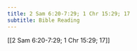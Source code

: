 ```yaml
---
title: 2 Sam 6:20-7:29; 1 Chr 15:29; 17
subtitle: Bible Reading
---
```


[[2 Sam 6:20-7:29; 1 Chr 15:29; 17]]
